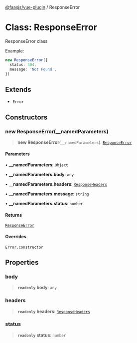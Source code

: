 [@faasjs/vue-plugin](../README.md) / ResponseError

# Class: ResponseError

ResponseError class

Example:
```ts
new ResponseError({
  status: 404,
  message: 'Not Found',
})
```

## Extends

- `Error`

## Constructors

### new ResponseError(__namedParameters)

> **new ResponseError**(`__namedParameters`): [`ResponseError`](ResponseError.md)

#### Parameters

• **\_\_namedParameters**: `Object`

• **\_\_namedParameters\.body**: `any`

• **\_\_namedParameters\.headers**: [`ResponseHeaders`](../type-aliases/ResponseHeaders.md)

• **\_\_namedParameters\.message**: `string`

• **\_\_namedParameters\.status**: `number`

#### Returns

[`ResponseError`](ResponseError.md)

#### Overrides

`Error.constructor`

## Properties

### body

> **`readonly`** **body**: `any`

### headers

> **`readonly`** **headers**: [`ResponseHeaders`](../type-aliases/ResponseHeaders.md)

### status

> **`readonly`** **status**: `number`
